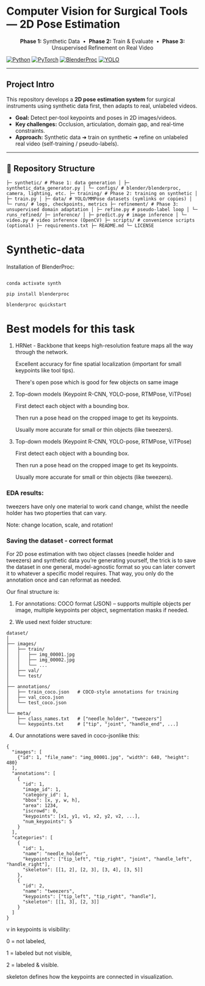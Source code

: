 # Computer Vision for Surgical Tools — 2D Pose Estimation

<p align="center">
  <b>Phase 1:</b> Synthetic Data &nbsp;•&nbsp;
  <b>Phase 2:</b> Train & Evaluate &nbsp;•&nbsp;
  <b>Phase 3:</b> Unsupervised Refinement on Real Video
</p>

[![Python](https://img.shields.io/badge/Python-3.10+-blue.svg)]()
[![PyTorch](https://img.shields.io/badge/PyTorch-✔-orange.svg)]()
[![BlenderProc](https://img.shields.io/badge/BlenderProc-✔-brightgreen.svg)]()
[![YOLO](https://img.shields.io/badge/YOLOv8-pose-success.svg)]()

---

## Project Intro

This repository develops a **2D pose estimation system** for surgical instruments using synthetic data first, then adapts to real, unlabeled videos.

- **Goal:** Detect per-tool keypoints and poses in 2D images/videos.
- **Key challenges:** Occlusion, articulation, domain gap, and real-time constraints.
- **Approach:** Synthetic data ➜ train on synthetic ➜ refine on unlabeled real video (self-training / pseudo-labels).

---

## 📁 Repository Structure

`
├─ synthetic/ # Phase 1: data generation
│ ├─ synthetic_data_generator.py
│ └─ configs/ # blender/blenderproc, camera, lighting, etc.
├─ training/ # Phase 2: training on synthetic
│ ├─ train.py
│ ├─ data/ # YOLO/MMPose datasets (symlinks or copies)
│ └─ runs/ # logs, checkpoints, metrics
├─ refinement/ # Phase 3: unsupervised domain adaptation
│ ├─ refine.py # pseudo-label loop
│ └─ runs_refined/
├─ inference/
│ ├─ predict.py # image inference
│ └─ video.py # video inference (OpenCV)
├─ scripts/ # convenience scripts (optional)
├─ requirements.txt
├─ README.md
└─ LICENSE
`
# Synthetic-data

Installation of BlenderProc: 

```conda create -n synth python=3.10

conda activate synth

pip install blenderproc

blenderproc quickstart
```
# Best models for this task
1.  HRNet - Backbone that keeps high-resolution feature maps all the way through the network.

    Excellent accuracy for fine spatial localization (important for small keypoints like tool tips).

    There's open pose which is good for few objects on same image 

2. Top-down models (Keypoint R-CNN, YOLO-pose, RTMPose, ViTPose)

    First detect each object with a bounding box.

    Then run a pose head on the cropped image to get its keypoints.

    Usually more accurate for small or thin objects (like tweezers).

3.  Top-down models (Keypoint R-CNN, YOLO-pose, RTMPose, ViTPose)

    First detect each object with a bounding box.

    Then run a pose head on the cropped image to get its keypoints.

    Usually more accurate for small or thin objects (like tweezers).

### EDA results:
tweezers have only one material to work cand change, whilst the needle holder has two ptoperties that can vary.


Note: change location, scale, and rotation!


### Saving the dataset - correct format
For 2D pose estimation with two object classes (needle holder and tweezers) and synthetic data you’re generating yourself, the trick is to save the dataset in one general, model-agnostic format so you can later convert it to whatever a specific model requires.
That way, you only do the annotation once and can reformat as needed.

Our final structure is: 
1. For annotations: COCO format (JSON) – supports multiple objects per image, multiple keypoints per object, segmentation masks if needed.

2. We used next folder structure:
```
dataset/
│
├── images/
│   ├── train/
│   │   ├── img_00001.jpg
│   │   ├── img_00002.jpg
│   │   └── ...
│   ├── val/
│   └── test/
│
├── annotations/
│   ├── train_coco.json   # COCO-style annotations for training
│   ├── val_coco.json
│   └── test_coco.json
│
└── meta/
    ├── class_names.txt   # ["needle_holder", "tweezers"]
    └── keypoints.txt     # ["tip", "joint", "handle_end", ...]
```

4. Our annotations were saved in coco-jsonlike this: 
```
{
  "images": [
    {"id": 1, "file_name": "img_00001.jpg", "width": 640, "height": 480}
  ],
  "annotations": [
    {
      "id": 1,
      "image_id": 1,
      "category_id": 1,
      "bbox": [x, y, w, h],
      "area": 1234,
      "iscrowd": 0,
      "keypoints": [x1, y1, v1, x2, y2, v2, ...], 
      "num_keypoints": 5
    }
  ],
  "categories": [
    {
      "id": 1,
      "name": "needle_holder",
      "keypoints": ["tip_left", "tip_right", "joint", "handle_left", "handle_right"],
      "skeleton": [[1, 2], [2, 3], [3, 4], [3, 5]]
    },
    {
      "id": 2,
      "name": "tweezers",
      "keypoints": ["tip_left", "tip_right", "handle"],
      "skeleton": [[1, 3], [2, 3]]
    }
  ]
}
```

v in keypoints is visibility:

0 = not labeled,

1 = labeled but not visible,

2 = labeled & visible.

skeleton defines how the keypoints are connected in visualization.
